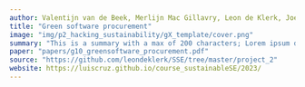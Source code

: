```yaml
---
author: Valentijn van de Beek, Merlijn Mac Gillavry, Leon de Klerk, Joey de Water
title: "Green software procurement"
image: "img/p2_hacking_sustainability/gX_template/cover.png"
summary: "This is a summary with a max of 200 characters; Lorem ipsum dolor sit amet, consectetur adipisicing elit, dos eiusmod tempor incididunt ut labore et dolore magna aliqua. Ut enim ad minim veniam, quis."
paper: "papers/g10_greensoftware_procurement.pdf"
source: "https://github.com/leondeklerk/SSE/tree/master/project_2"
website: https://luiscruz.github.io/course_sustainableSE/2023/
---
```

